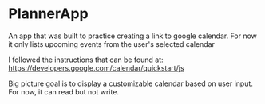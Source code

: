# PlannerApp
An app that was built to practice creating a link to google calendar.  For now it only lists upcoming events from the user's selected calendar

I followed the instructions that can be found at:  https://developers.google.com/calendar/quickstart/js

Big picture goal is to display a customizable calendar based on user input.  For now, it can read but not write.
